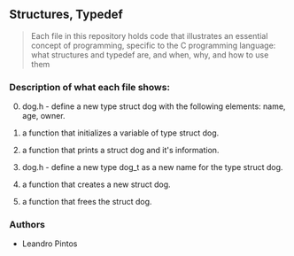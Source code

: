 ## Structures, Typedef
> Each file in this repository holds code that illustrates an essential concept of programming,
> specific to the C programming language:
> what structures and typedef are, and when, why, and how to use them

### Description of what each file shows:
0. dog.h - define a new type struct dog with the following elements: name, age, owner.

1. a function that initializes a variable of type struct dog.

2. a function that prints a struct dog and it's information.

3. dog.h - define a new type dog_t as a new name for the type struct dog.

4. a function that creates a new struct dog.

5. a function that frees the struct dog.

### Authors
* Leandro Pintos
